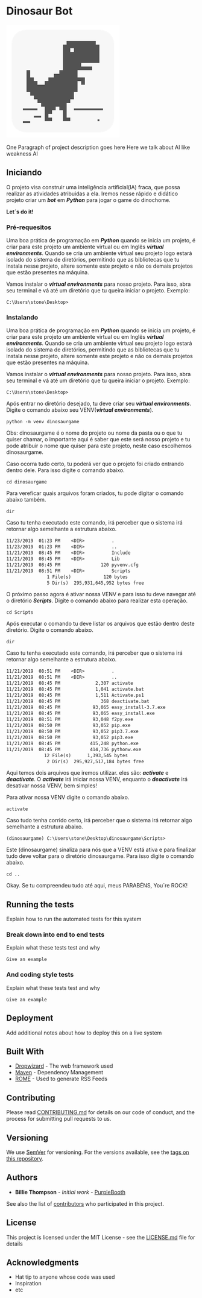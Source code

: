 # Dinosaur Bot
![Eu sou o dino](https://github.com/lucasstonehc/dinosaurgame/blob/master/images/dinoicon.jpg)

One Paragraph of project description goes here
Here we talk about AI like weakness AI

## Iniciando
O projeto visa construir uma inteligência artificial(IA) fraca, que possa realizar as atividades atribuidas a ela. Iremos nesse rápido e didático projeto criar um ***bot*** em ***Python*** para jogar o game do dinochome. 

**Let´s do it!**

### Pré-requesitos

Uma boa prática de programação em ***Python*** quando se inicia um projeto, é criar para este projeto um ambiente virtual ou em Inglês ***virtual environments***. Quando se cria um ambiente virtual seu projeto logo estará isolado do sistema de diretórios, permitindo que as bibliotecas que tu instala nesse projeto, altere somente este projeto e não os demais projetos que estão presentes na máquina.

Vamos instalar o ***virtual environments*** para nosso projeto. Para isso, abra seu terminal e vá até um diretório que tu queira iniciar o projeto.
Exemplo:

```
C:\Users\stone\Desktop>
```

### Instalando

Uma boa prática de programação em ***Python*** quando se inicia um projeto, é criar para este projeto um ambiente virtual ou em Inglês ***virtual environments***. Quando se cria um ambiente virtual seu projeto logo estará isolado do sistema de diretórios, permitindo que as bibliotecas que tu instala nesse projeto, altere somente este projeto e não os demais projetos que estão presentes na máquina.

Vamos instalar o ***virtual environments*** para nosso projeto. Para isso, abra seu terminal e vá até um diretório que tu queira iniciar o projeto.
Exemplo:

```
C:\Users\stone\Desktop>
```
Após entrar no diretório desejado, tu deve criar seu ***virtual environments***. Digite o comando abaixo seu VENV(***virtual environments***).

```
python -m venv dinosaurgame 
```
Obs: dinosaurgame é o nome do projeto ou nome da pasta ou o que tu quiser chamar, o importante aqui é saber que este será nosso projeto e tu pode atribuir o nome que quiser para este projeto, neste caso escolhemos dinosaurgame.

Caso ocorra tudo certo, tu poderá ver que o projeto foi criado entrando dentro dele. Para isso digite o comando abaixo.
```
cd dinosaurgame
```
Para vereficar quais arquivos foram criados, tu pode digitar o comando abaixo também.
```
dir
```
Caso tu tenha executado este comando, irá perceber que o sistema irá retornar algo semelhante a estrutura abaixo.
```
11/23/2019  01:23 PM    <DIR>          .
11/23/2019  01:23 PM    <DIR>          ..
11/21/2019  08:45 PM    <DIR>          Include
11/21/2019  08:45 PM    <DIR>          Lib
11/21/2019  08:45 PM               120 pyvenv.cfg
11/21/2019  08:51 PM    <DIR>          Scripts
               1 File(s)            120 bytes
               5 Dir(s)  295,931,645,952 bytes free
```

O próximo passo agora é ativar nossa VENV e para isso tu deve navegar até o diretório ***Scripts***. Digite o comando abaixo para realizar esta operação.
```
cd Scripts
```
Após executar o comando tu deve listar os arquivos que estão dentro deste diretório. Digite o comando abaixo.
```
dir
```
Caso tu tenha executado este comando, irá perceber que o sistema irá retornar algo semelhante a estrutura abaixo.
```
11/21/2019  08:51 PM    <DIR>          .
11/21/2019  08:51 PM    <DIR>          ..
11/21/2019  08:45 PM             2,307 activate
11/21/2019  08:45 PM             1,041 activate.bat
11/21/2019  08:45 PM             1,511 Activate.ps1
11/21/2019  08:45 PM               368 deactivate.bat
11/21/2019  08:45 PM            93,065 easy_install-3.7.exe
11/21/2019  08:45 PM            93,065 easy_install.exe
11/21/2019  08:51 PM            93,048 f2py.exe
11/21/2019  08:50 PM            93,052 pip.exe
11/21/2019  08:50 PM            93,052 pip3.7.exe
11/21/2019  08:50 PM            93,052 pip3.exe
11/21/2019  08:45 PM           415,248 python.exe
11/21/2019  08:45 PM           414,736 pythonw.exe
              12 File(s)      1,393,545 bytes
               2 Dir(s)  295,927,517,184 bytes free
```
Aqui temos dois arquivos que iremos utilizar. eles são: ***activate*** e ***deactivate***. O ***activate*** irá iniciar nossa VENV, enquanto o ***deactivate*** irá desativar nossa VENV, bem simples!

Para ativar nossa VENV digite o comando abaixo.
```
activate
```
Caso tudo tenha corrido certo, irá perceber que o sistema irá retornar algo semelhante a estrutura abaixo.
```
(dinosaurgame) C:\Users\stone\Desktop\dinosaurgame\Scripts>
```
Este (dinosaurgame) sinaliza para nós que a VENV está ativa e para finalizar tudo deve voltar para o diretório dinosaurgame. Para isso digite o comando abaixo.
```
cd ..
```

Okay. Se tu compreendeu tudo até aqui, meus PARABÉNS, You´re ROCK!






## Running the tests

Explain how to run the automated tests for this system

### Break down into end to end tests

Explain what these tests test and why

```
Give an example
```

### And coding style tests

Explain what these tests test and why

```
Give an example
```

## Deployment

Add additional notes about how to deploy this on a live system

## Built With

* [Dropwizard](http://www.dropwizard.io/1.0.2/docs/) - The web framework used
* [Maven](https://maven.apache.org/) - Dependency Management
* [ROME](https://rometools.github.io/rome/) - Used to generate RSS Feeds

## Contributing

Please read [CONTRIBUTING.md](https://gist.github.com/PurpleBooth/b24679402957c63ec426) for details on our code of conduct, and the process for submitting pull requests to us.

## Versioning

We use [SemVer](http://semver.org/) for versioning. For the versions available, see the [tags on this repository](https://github.com/your/project/tags). 

## Authors

* **Billie Thompson** - *Initial work* - [PurpleBooth](https://github.com/PurpleBooth)

See also the list of [contributors](https://github.com/your/project/contributors) who participated in this project.

## License

This project is licensed under the MIT License - see the [LICENSE.md](LICENSE.md) file for details

## Acknowledgments

* Hat tip to anyone whose code was used
* Inspiration
* etc
